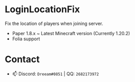 # LoginLocationFix

Fix the location of players when joining server.

- Paper 1.8.x ~ Latest Minecraft version (Currently 1.20.2)
- Folia support

# Contact

- 📫 Discord: `Dreeam#0851` | QQ: `2682173972`